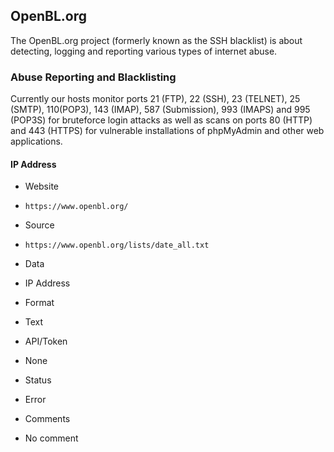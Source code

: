 ## OpenBL.org

The OpenBL.org project (formerly known as the SSH blacklist) is about detecting,
logging and reporting various types of internet abuse.

### Abuse Reporting and Blacklisting

Currently our hosts monitor ports 21 (FTP), 22 (SSH), 23 (TELNET), 25 (SMTP),
110(POP3), 143 (IMAP), 587 (Submission), 993 (IMAPS) and 995 (POP3S) for
bruteforce login attacks as well as scans on ports 80 (HTTP) and 443 (HTTPS) for
vulnerable installations of phpMyAdmin and other web applications.

#### IP Address
>
* Website
 - `https://www.openbl.org/`
* Source
 - `https://www.openbl.org/lists/date_all.txt`
* Data
 - IP Address
* Format
 - Text
* API/Token
 - None
* Status
 - Error
* Comments
 - No comment

